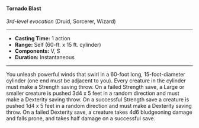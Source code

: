 #### Tornado Blast
*3rd-level evocation* (Druid, Sorcerer, Wizard)
___
- **Casting Time:** 1 action
- **Range:** Self (60-ft. x 15 ft. cylinder)
- **Components:** V, S
- **Duration:** Instantaneous
---
You unleash powerful winds that swirl in a 60-foot long, 15-foot-diameter cylinder (one end must be adjacent to you). Every creature in the cylinder must make a Strength saving throw. On a failed Strength save, a Large or smaller creature is pushed 3d4 x 5 feet in a random direction and must make a Dexterity saving throw. On a successful Strength save a creature is pushed 1d4 x 5 feet in a random direction and must make a Dexterity saving throw. On a failed Dexterity save, a creature takes 4d6 bludgeoning damage and falls prone, and takes half damage on a successful save.
